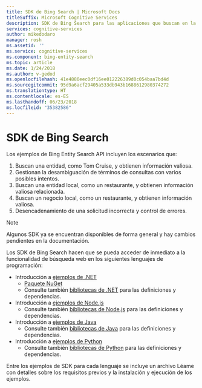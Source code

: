 ```yaml
---
title: SDK de Bing Search | Microsoft Docs
titleSuffix: Microsoft Cognitive Services
description: SDK de Bing Search para las aplicaciones que buscan en la web.
services: cognitive-services
author: mikedodaro
manager: rosh
ms.assetid: ''
ms.service: cognitive-services
ms.component: bing-entity-search
ms.topic: article
ms.date: 1/24/2018
ms.author: v-gedod
ms.openlocfilehash: 41e4880eec0df16ee012226389d0c054baa7bd4d
ms.sourcegitcommit: 95d9a6acf29405a533db943b1688612980374272
ms.translationtype: HT
ms.contentlocale: es-ES
ms.lasthandoff: 06/23/2018
ms.locfileid: "35382586"
---
```

# <a name="bing-search-sdk"></a>SDK de Bing Search
Los ejemplos de Bing Entity Search API incluyen los escenarios que:
1.  Buscan una entidad, como Tom Cruise, y obtienen información valiosa.
2.  Gestionan la desambiguación de términos de consultas con varios posibles intentos.
3.  Buscan una entidad local, como un restaurante, y obtienen información valiosa relacionada.
4.  Buscan un negocio local, como un restaurante, y obtienen información valiosa.
5.  Desencadenamiento de una solicitud incorrecta y control de errores.

> [!NOTE] 
> Algunos SDK ya se encuentran disponibles de forma general y hay cambios pendientes en la documentación. 

Los SDK de Bing Search hacen que se pueda acceder de inmediato a la funcionalidad de búsqueda web en los siguientes lenguajes de programación:
* Introducción a [ejemplos de .NET](https://github.com/Azure-Samples/cognitive-services-dotnet-sdk-samples/tree/master/BingSearchv7) 
    * [Paquete NuGet](https://www.nuget.org/packages/Microsoft.Azure.CognitiveServices.Search.EntitySearch/1.2.0)
    * Consulte también [bibliotecas de .NET](https://github.com/Azure/azure-sdk-for-net/tree/psSdkJson6/src/SDKs/CognitiveServices/dataPlane/Search/BingEntitySearch) para las definiciones y dependencias.
* Introducción a [ejemplos de Node.js](https://github.com/Azure-Samples/cognitive-services-node-sdk-samples) 
    * Consulte también [bibliotecas de Node.js](https://github.com/Azure/azure-sdk-for-node/tree/master/lib/services/entitySearch) para las definiciones y dependencias.
* Introducción a [ejemplos de Java](https://github.com/Azure-Samples/cognitive-services-java-sdk-samples) 
    * Consulte también [bibliotecas de Java](https://github.com/Azure/azure-sdk-for-java/tree/master/azure-cognitiveservices/search/bingentitysearch) para las definiciones y dependencias.
* Introducción a [ejemplos de Python](https://github.com/Azure-Samples/cognitive-services-python-sdk-samples) 
    * Consulte también [bibliotecas de Python](https://github.com/Azure/azure-sdk-for-python/tree/master/azure-cognitiveservices-search-entitysearch) para las definiciones y dependencias.

Entre los ejemplos de SDK para cada lenguaje se incluye un archivo Léame con detalles sobre los requisitos previos y la instalación y ejecución de los ejemplos.
